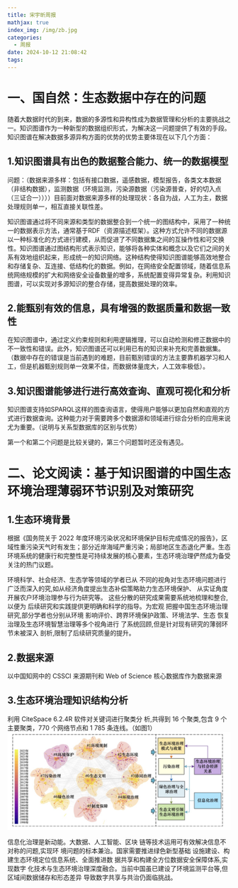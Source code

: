 ```yaml
---
title: 宋宇昕周报
mathjax: true
index_img: /img/zb.jpg
categories:
  - 周报
date: 2024-10-12 21:08:42
tags:
---
```

# 一、国自然：生态数据中存在的问题
随着大数据时代的到来，数据的多源性和异构性成为数据管理和分析的主要挑战之一。知识图谱作为一种新型的数据组织形式，为解决这一问题提供了有效的手段。
知识图谱在解决数据多源异构方面的优势的优势主要体现在以下几个方面：
## 1.知识图谱具有出色的数据整合能力、统一的数据模型
问题：（数据来源多样：包括有接口数据，遥感数据，模型报告，各类文本数据（非结构数据），监测数据（环境监测，污染源数据（污染源普查，好的切入点（三证合一））））目前面对数据来源多样的处理现状：各自为战，人工为主，数据处理规则单一，相互直接关联性差。

知识图谱通过将不同来源和类型的数据整合到一个统一的图结构中，采用了一种统一的数据表示方法，通常基于RDF（资源描述框架）。这种方式允许不同的数据源以一种标准化的方式进行建模，从而促进了不同数据集之间的互操作性和可交换性。知识图谱通过图结构形式表示知识，能够将各种实体和概念以及它们之间的关系有效地组织起来，形成统一的知识网络。这种结构使得知识图谱能够高效地整合和存储复杂、互连接、低结构化的数据。例如，在网络安全配置领域，随着信息系统网络规模的扩大和网络安全设备数量的增多，系统配置变得异常复杂。利用知识图谱，可以实现对多源知识的整合存储，提高数据处理的效率。

## 2.能甄别有效的信息，具有增强的数据质量和数据一致性
在知识图谱中，通过定义约束规则和利用逻辑推理，可以自动检测和修正数据中的不一致性和错误。此外，知识图谱还可以利用已有的知识来补充和完善数据集。（数据中存在的错误是当前遇到的难题，目前甄别错误的方法主要靠机器学习和人工，但是机器甄别规则单一效果不佳，而数据体量庞大，人工效率极低）。

## 3.知识图谱能够进行进行高效查询、直观可视化和分析
知识图谱支持如SPARQL这样的图查询语言，使得用户能够以更加自然和直观的方式进行数据查询。这种能力对于需要跨多个数据源和领域进行综合分析的应用来说尤为重要。（说明与关系型数据库的区别与优势）

第一个和第二个问题是比较关键的，第三个问题暂时还没有遇见。

# 二、论文阅读：基于知识图谱的中国生态环境治理薄弱环节识别及对策研究

## 1.生态环境背景
根据《国务院关于 2022 年度环境污染状况和环境保护目标完成情况的报告》，区域性重污染天气时有发生；部分近岸海域严重污染；局部地区生态退化严重。生态环境系统的健康行和完整性是可持续发展的核心要素，生态环境治理俨然成为备受关注的热门议题。

环境科学、社会经济、生态学等领域的学者已从  不同的视角对生态环境问题进行广泛而深入的究,如从经济角度提出生态补偿策略助力生态环境保护、  从实证角度开展农户环境治理参与行为研究等。  这些分散的研究成果需要系统地梳理和整合,以便为  后续研究和实践提供更明确和科学的指导。为宏观  把握中国生态环境治理研究,部分学者也分别从环境  影响评价、跨界环境保护政策、环境法学、生态  恢复治理及生态环境智慧治理等多个视角进行  了系统回顾,但是针对现有研究的薄弱环节未被深入  剖析,限制了后续研究质量的提升。

## 2.数据来源
以中国知网中的 CSSCI 来源期刊和 Web of Science  核心数据库作为数据来源

## 3.生态环境治理知识结构分析
利用 CiteSpace 6.2.4R 软件对关键词进行聚类分  析,共得到 16 个聚类,包含 9 个主要聚类，770 个网络节点和 1 785 条连线。（如图1）
![图 1](https://raw.githubusercontent.com/Hua-Wu-Que-Code/picture/main/uPic/lr05Ie.jpg)

信息化治理是新动能。大数据、人工智能、区块  链等技术运用可有效解决信息不对称的问题,实现环  境问题的标本兼治。国家需要推进绿色新型基础  设施建设、构建生态环境定位信息系统、全面推进数  据共享和构建全方位数据安全保障体系,实现数字  化技术与生态环境治理深度融合。当前中国虽已建设了环境监测平台等,但区域间数据储存和形态差异  导致数字共享与共治仍面临挑战。